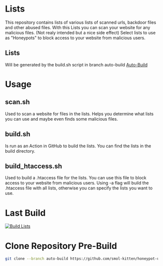 # Lists
This repository contains lists of various lists of scanned urls, backdoor files and other abused files. With this Lists you can scan your website for any malicious files. (Not realy intended but a nice side effect) Select lists to use as "Honeypots" to block access to your website from malicious users.

## Lists
Will be generated by the build.sh script in branch auto-build
[Auto-Build](https://github.com/smol-kitten/honeypot-urls/tree/auto-build)


# Usage
## scan.sh 
Used to scan a website for files in the lists. 
Helps you determine what lists you can use and maybe even finds some malicious files.

## build.sh
Is run as an Action in GitHub to build the lists. You can find the lists in the build directory.

## build_htaccess.sh 
Used to build a .htaccess file for the lists.
You can use this file to block access to your website from malicious users. 
Using -a flag will build the .htaccess file with all lists, otherwise you can specify the lists you want to use.

# Last Build
[![Build Lists](https://github.com/smol-kitten/honeypot-urls/actions/workflows/build.yml/badge.svg)](https://github.com/smol-kitten/honeypot-urls/actions/workflows/build.yml)

# Clone Repository Pre-Build
```bash
git clone --branch auto-build https://github.com/smol-kitten/honeypot-urls
```